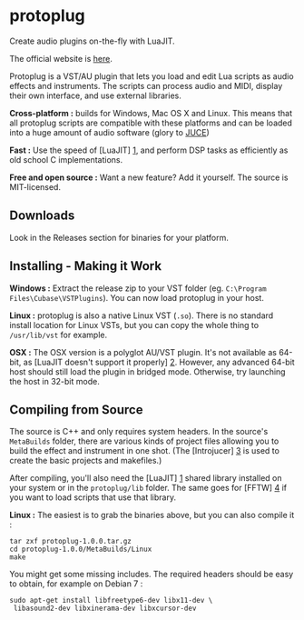 protoplug
=========
Create audio plugins on-the-fly with LuaJIT.

The official website is [here](http://osar.fr/protoplug).

Protoplug is a VST/AU plugin that lets you load and edit Lua scripts as audio effects and instruments. The scripts can process audio and MIDI, display their own interface, and use external libraries. 

**Cross-platform :** builds for Windows, Mac OS X and Linux. This means that all protoplug scripts are compatible with these platforms and can be loaded into a huge amount of audio software (glory to [JUCE](http://juce.com/)) 

**Fast :** Use the speed of [LuaJIT] [1], and perform DSP tasks as efficiently as old school C implementations. 

**Free and open source :** Want a new feature? Add it yourself. The source is MIT-licensed.

  [1]: http://luajit.org/


Downloads
---------
Look in the Releases section for binaries for your platform. 


Installing - Making it Work
---------------------------
**Windows :**  Extract the release zip to your VST folder (eg. `C:\Program Files\Cubase\VSTPlugins`). You can now load protoplug in your host. 

**Linux :** protoplug is also a native Linux VST (`.so`). There is no standard install location for Linux VSTs, but you can copy the whole thing to `/usr/lib/vst` for example. 

**OSX :** The OSX version is a polyglot AU/VST plugin. It's not available as 64-bit, as [LuaJIT doesn't support it properly] [2]. However, any advanced 64-bit host should still load the plugin in bridged mode. Otherwise, try launching the host in 32-bit mode.

  [2]: http://luajit.org/install.html#embed


Compiling from Source
---------------------
The source is C++ and only requires system headers. In the source's `MetaBuilds` folder, there are various kinds of project files allowing you to build the effect and instrument in one shot. (The [Introjucer] [3] is used to create the basic projects and makefiles.) 

  [3]: http://www.juce.com/documentation/introjucer
  
After compiling, you'll also need the [LuaJIT] [1] shared library installed on your system or in the `protoplug/lib` folder. The same goes for [FFTW] [4] if you want to load scripts that use that library. 

  [4]: http://fftw.org/

**Linux :** The easiest is to grab the binaries above, but you can also compile it : 

	tar zxf protoplug-1.0.0.tar.gz
	cd protoplug-1.0.0/MetaBuilds/Linux
	make

You might get some missing includes. The required headers should be easy to obtain, for example on Debian 7 :

	sudo apt-get install libfreetype6-dev libx11-dev \
	 libasound2-dev libxinerama-dev libxcursor-dev
